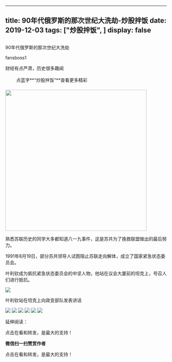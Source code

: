 
---
title:   90年代俄罗斯的那次世纪大洗劫-炒股拌饭
date: 2019-12-03
tags: ["炒股拌饭", ]
display: false
---


## 



90年代俄罗斯的那次世纪大洗劫




fansboss1




财经有点严肃，历史很多趣闻


<img class="__bg_gif" data-ratio="1" data-type="gif" data-w="400" src="https://mmbiz.qpic.cn/mmbiz_gif/Lvm6UAoJibrP9JEWQRXR3swLXRYlFicicbg2q6gYPiapiaCkPr8GibxibGO0jcDe76cnAUJ3KBkCmyTIZBueDAOslJ0Zw/640?wx_fmt=gif" style="margin-right: auto;margin-left: auto;font-size: 16px;text-align: left;border-width: 0px;border-color: currentcolor;text-indent: 2em;letter-spacing: 1px;font-family: 微软雅黑, sans-serif;vertical-align: middle;display: inline-block;overflow-wrap: break-word;box-sizing: border-box !important;word-wrap: break-word !important;visibility: visible !important;width: 30px !important;"/>&nbsp;点蓝字**“炒股拌饭”**查看更多精彩

<img class="rich_pages " data-ratio="0.75" data-type="jpeg" data-w="1280" data-s="300,640" data-copyright="0" src="https://mmbiz.qpic.cn/mmbiz_jpg/BSbL23YpK40hWPuVyEibKyjq1zibDI27HSoszFH0jC83AxGfpCpverojoKrDlIroPsyWEN4rgNJ2ql274ic4DNFsA/640?wx_fmt=jpeg" style="letter-spacing: 0.54px;text-align: left;text-indent: 0em;line-height: 27.2px;box-sizing: border-box !important;word-wrap: break-word !important;visibility: visible !important;width: 441px !important;"/>

熟悉苏联历史的同学大多都知道八一九事件，这是苏共为了挽救联盟做出的最后努力。

1991年8月19日，部分苏共领导人试图阻止苏联走向解体，成立了国家紧急状态委员会。

叶利钦成为抵抗紧急状态委员会的中坚人物，他站在议会大厦前的坦克上，号召人们进行抵抗。

<img src="https://mmbiz.qpic.cn/mmbiz/PaFUemu1EUCeBgn0ia530OhIpicYwxfGOgEbjZyLU9iae1XwVxRLlyiaAgklbvfxc6p50Ah9arMaWiaqjYqWKmkCricQ/640?wx_fmt=other" data-type="other" class="" data-ratio="0.5640625" data-w="640"/>

叶利钦站在坦克上向‍政变部队发表讲话

<img class="rich_pages" data-ratio="0.6883273164861613" data-s="300,640" src="https://mmbiz.qpic.cn/sz_mmbiz_png/tnE2st4BmibatPggTCdHuI1tXEqWLsQTvq01WeTnIibyMj7rjBVZLDvQ1e2X318LP4DzrMdEREuNcX82sbKjfbyA/640?wx_fmt=png" data-type="png" data-w="831" style=""/>

<img class="rich_pages" data-ratio="0.08599167822468794" data-s="300,640" src="https://mmbiz.qpic.cn/sz_mmbiz_png/tnE2st4Bmibb2dIP9Xnh65kuy7jKHPupNHSGdykzhLovILzSE2ZTBZ7Nz2fpU0ouG9QtDvEd4LBhumh9hk09S2Q/640?wx_fmt=png" data-type="png" data-w="721" style=""/>

<img class="rich_pages" data-ratio="0.08852005532503458" data-s="300,640" src="https://mmbiz.qpic.cn/sz_mmbiz_png/tnE2st4Bmibb2dIP9Xnh65kuy7jKHPupN4n83DgDfISV4KVl4UqlLRye3eXETnP2zZIyn68b7JwJmiblicl5Tju4w/640?wx_fmt=png" data-type="png" data-w="723" style=""/>

<img class="rich_pages" data-ratio="0.55" data-s="300,640" src="https://mmbiz.qpic.cn/sz_mmbiz_png/tnE2st4Bmibb2dIP9Xnh65kuy7jKHPupNBmxA8EzdQU9pibqHIfkv4OgUUN9Mp6CU2PiaXsE7Z1WnPc5pcEMq4pHQ/640?wx_fmt=png" data-type="png" data-w="640" style=""/>

<img class="rich_pages" data-ratio="0.10580204778156997" data-s="300,640" src="https://mmbiz.qpic.cn/sz_mmbiz_png/tnE2st4Bmibb2dIP9Xnh65kuy7jKHPupN7ibIp1Xd1ArIb1AJHE1ibl9q9alsdOwMZdyQfIr80JeS5bpmOQWIbqbQ/640?wx_fmt=png" data-type="png" data-w="586"/>

<img class="rich_pages" data-ratio="0.33974358974358976" data-s="300,640" src="https://mmbiz.qpic.cn/sz_mmbiz_png/tnE2st4BmibZEsY2Ric0QSMXylBicLdmlodm9QttPdEqxJlUVGCE74MYbNtpDCKoIYib3FmJodUzPGw9uh3xLlLPsg/640?wx_fmt=png" data-type="png" data-w="780" style=""/>

延伸阅读：

点击在看和转发，是最大的支持！


**微信扫一扫赞赏作者**






点击在看和转发，是最大的支持！








